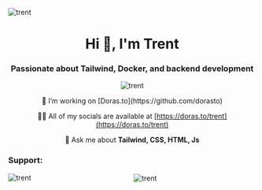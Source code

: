 <p align="left"> <img src="https://komarev.com/ghpvc/?username=trent-gezel&label=Profile%20views&color=0e75b6&style=flat" alt="trent" /> </p>
<h1 align="center">Hi 👋, I'm Trent</h1>
<h3 align="center">Passionate about Tailwind, Docker, and backend development</h3>
<p align="center"><img align="center" src="https://github-readme-streak-stats.herokuapp.com/?user=trent-gezel&" alt="trent" /></p>
<div align="center">
👯 I’m working on [Doras.to](https://github.com/dorasto)

👨‍💻 All of my socials are available at [https://doras.to/trent](https://doras.to/trent)

💬 Ask me about **Tailwind, CSS, HTML, Js**

<h3 align="left">Support:</h3>

<p><img align="left" src="https://github-readme-stats.vercel.app/api/top-langs?username=trent-gezel&show_icons=true&locale=en&layout=compact" alt="trent" /></p>

<p>&nbsp;<img align="center" src="https://github-readme-stats.vercel.app/api?username=trent-gezel&show_icons=true&locale=en" alt="trent" /></p>
